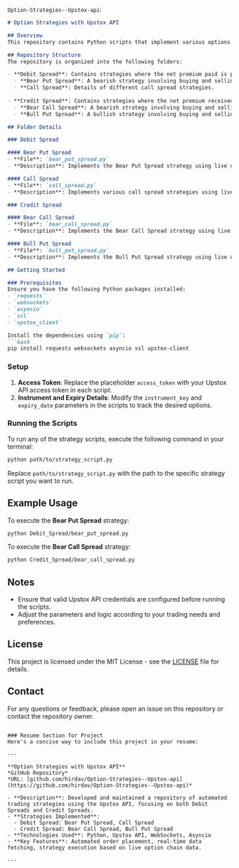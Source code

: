 `Option-Strategies--Upstox-api`:

```markdown
# Option Strategies with Upstox API

## Overview
This repository contains Python scripts that implement various options trading strategies using the **Upstox API**. The strategies are divided into **Debit Spreads** and **Credit Spreads**, showcasing different approaches to trading options.

## Repository Structure
The repository is organized into the following folders:

- **Debit Spread**: Contains strategies where the net premium paid is positive.
  - **Bear Put Spread**: A bearish strategy involving buying and selling put options.
  - **Call Spread**: Details of different call spread strategies.
  
- **Credit Spread**: Contains strategies where the net premium received is positive.
  - **Bear Call Spread**: A bearish strategy involving buying and selling call options.
  - **Bull Put Spread**: A bullish strategy involving buying and selling put options.

## Folder Details

### Debit Spread

#### Bear Put Spread
- **File**: `bear_put_spread.py`
- **Description**: Implements the Bear Put Spread strategy using live option chain data. Executes orders based on premium ranges for put options.

#### Call Spread
- **File**: `call_spread.py`
- **Description**: Implements various call spread strategies using live option chain data.

### Credit Spread

#### Bear Call Spread
- **File**: `bear_call_spread.py`
- **Description**: Implements the Bear Call Spread strategy using live option chain data. Executes orders based on premium ranges for call options.

#### Bull Put Spread
- **File**: `bull_put_spread.py`
- **Description**: Implements the Bull Put Spread strategy using live option chain data. Executes orders based on premium ranges for put options.

## Getting Started

### Prerequisites
Ensure you have the following Python packages installed:
- `requests`
- `websockets`
- `asyncio`
- `ssl`
- `upstox_client`

Install the dependencies using `pip`:
```bash
pip install requests websockets asyncio ssl upstox-client
```

### Setup

1. **Access Token**: Replace the placeholder `access_token` with your Upstox API access token in each script.
2. **Instrument and Expiry Details**: Modify the `instrument_key` and `expiry_date` parameters in the scripts to track the desired options.

### Running the Scripts
To run any of the strategy scripts, execute the following command in your terminal:
```bash
python path/to/strategy_script.py
```

Replace `path/to/strategy_script.py` with the path to the specific strategy script you want to run.

## Example Usage

To execute the **Bear Put Spread** strategy:
```bash
python Debit_Spread/bear_put_spread.py
```

To execute the **Bear Call Spread** strategy:
```bash
python Credit_Spread/bear_call_spread.py
```

## Notes
- Ensure that valid Upstox API credentials are configured before running the scripts.
- Adjust the parameters and logic according to your trading needs and preferences.

## License
This project is licensed under the MIT License - see the [LICENSE](LICENSE) file for details.

## Contact
For any questions or feedback, please open an issue on this repository or contact the repository owner.

```

### Resume Section for Project
Here's a concise way to include this project in your resume:

---

**Option Strategies with Upstox API**  
*GitHub Repository*  
*URL: [github.com/hirdav/Option-Strategies--Upstox-api](https://github.com/hirdav/Option-Strategies--Upstox-api)*

- **Description**: Developed and maintained a repository of automated trading strategies using the Upstox API, focusing on both Debit Spreads and Credit Spreads.
- **Strategies Implemented**:
  - Debit Spread: Bear Put Spread, Call Spread
  - Credit Spread: Bear Call Spread, Bull Put Spread
- **Technologies Used**: Python, Upstox API, WebSockets, Asyncio
- **Key Features**: Automated order placement, real-time data fetching, strategy execution based on live option chain data.

---

